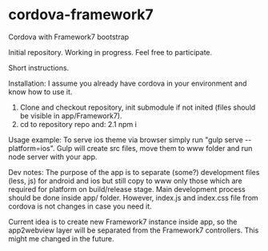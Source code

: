 # cordova-framework7
Cordova with Framework7 bootstrap

Initial repository. Working in progress. Feel free to participate.

Short instructions.


Installation:
I assume you already have cordova in your environment and know how to use it.

1. Clone and checkout repository, init submodule if not inited (files should be visible in app/Framework7).
2. cd to repository repo and:
2.1 npm i

Usage example:
To serve ios theme via browser simply run "gulp serve --platform=ios". Gulp will create src files, move them to www folder and run node server with your app.

Dev notes:
The purpose of the app is to separate (some?) development files (less, js) for android and ios but still copy to www only those which are required for platform on build/release stage.
Main development process should be done inside app/ folder. However, index.js and index.css file from cordova is not changes in case you need it.

Current idea is to create new Framework7 instance inside app, so the app2webview layer will be separated from the Framework7 controllers. 
This might me changed in the future.



